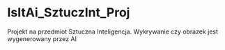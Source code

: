 # IsItAi_SztuczInt_Proj
Projekt na przedmiot Sztuczna Inteligencja. Wykrywanie czy obrazek jest wygenerowany przez AI
